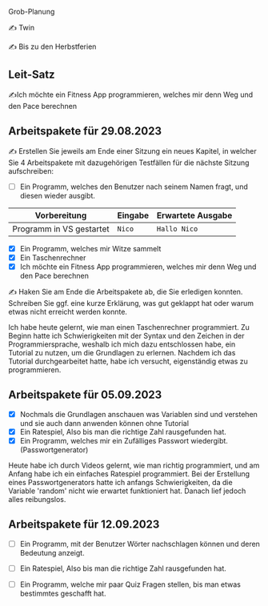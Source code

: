 Grob-Planung

✍️ Twin

✍️ Bis zu den Herbstferien

## Leit-Satz

✍️Ich möchte ein Fitness App programmieren, welches mir denn Weg und den Pace berechnen

## Arbeitspakete für 29.08.2023

✍️ Erstellen Sie jeweils am Ende einer Sitzung ein neues Kapitel, in welcher Sie 4 Arbeitspakete mit dazugehörigen Testfällen für die nächste Sitzung aufschreiben:

- [ ] Ein Programm, welches den Benutzer nach seinem Namen fragt, und diesen wieder ausgibt.

| Vorbereitung | Eingabe | Erwartete Ausgabe |
| --- | --- | --- |
| Programm in VS gestartet | `Nico` | `Hallo Nico` |

- [x] Ein Programm, welches mir Witze sammelt
- [x] Ein Taschenrechner
- [x] Ich möchte ein Fitness App programmieren, welches mir denn Weg und den Pace berechnen

✍️ Haken Sie am Ende die Arbeitspakete ab, die Sie erledigen konnten. Schreiben Sie ggf. eine kurze Erklärung, was gut geklappt hat oder warum etwas nicht erreicht werden konnte.

Ich habe heute gelernt, wie man einen Taschenrechner programmiert. Zu Beginn hatte ich Schwierigkeiten mit der Syntax und den Zeichen in der Programmiersprache, weshalb ich mich dazu entschlossen habe, ein Tutorial zu nutzen, um die Grundlagen zu erlernen. Nachdem ich das Tutorial durchgearbeitet hatte, habe ich versucht, eigenständig etwas zu programmieren.

## Arbeitspakete für 05.09.2023

- [x] Nochmals die Grundlagen anschauen was Variablen sind und verstehen und sie auch dann anwenden können ohne Tutorial
- [x] Ein Ratespiel, Also bis man die richtige Zahl rausgefunden hat.
- [x] Ein Programm, welches mir ein Zufälliges Passwort wiedergibt.(Passwortgenerator)

Heute habe ich durch Videos gelernt, wie man richtig programmiert, und am Anfang habe ich ein einfaches Ratespiel programmiert. Bei der Erstellung eines Passwortgenerators hatte ich anfangs Schwierigkeiten, da die Variable 'random' nicht wie erwartet funktioniert hat. Danach lief jedoch alles reibungslos.

## Arbeitspakete für 12.09.2023 

- [ ] Ein Programm, mit der Benutzer Wörter nachschlagen können und deren Bedeutung anzeigt.
- [ ] Ein Ratespiel, Also bis man die richtige Zahl rausgefunden hat.
- [ ] Ein Programm, welche mir paar Quiz Fragen stellen, bis man etwas bestimmtes geschafft hat.

